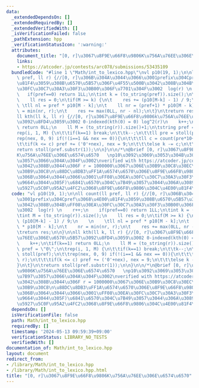 ```yaml
---
data:
  _extendedDependsOn: []
  _extendedRequiredBy: []
  _extendedVerifiedWith: []
  _isVerificationFailed: false
  _pathExtension: hpp
  _verificationStatusIcon: ':warning:'
  attributes:
    document_title: "[0, r]\u3067\u8F9E\u66F8\u9806K\u756A\u76EE\u306E\u6574\u6570"
    links:
    - https://atcoder.jp/contests/arc078/submissions/53435109
  bundledCode: "#line 1 \"Math/int_to_lexico.hpp\"\nvl p10(19, 1);\n\nll count(ll\
    \ pref, ll r) {//[0, r]\u306B\u304A\u3044\u3066\u3001prefix\u304Cpref\u3068\u4E00\
    \u81F4\u3059\u308B\u6570\u5B57\u306F\u4F55\u500B\u3042\u308B\u304B\uFF08\u30EA\
    \u30FC\u30C7\u30A3\u30F3\u30B00\u306F\u7701\u304F\u3002  log(r) \n    r++;\n \
    \   if(pref==0) return 1LL;\n\tint k = (to_string(pref)).size();\n\tint M = (to_string(r)).size();\n\
    \    ll res = 0;\n\tif(M >= k) {\n\t    res += (p10[M-k] - 1) / 9;\n    \n   \
    \ \tll nl = pref * p10[M - k];\n\t    ll nr = (pref+1) * p10[M - k];\n\t    nr\
    \ = min(nr, r);\n\t    res += max(0LL, nr - nl);\n\t}\n\treturn res;\n\n}\n\n\
    ll kth(ll k, ll r) {//[0, r]\u3067\u8F9E\u66F8\u9806k\u756A\u76EE\u306E\u6570\u5B57\
    \u3092\u8FD4\u3059\u3002 0-indexed(kth(0) = 0) log^2(r)\n    k++;\n\tif(k==1)\
    \ return 0LL;\n    ll M = (to_string(r)).size()+1;\n\tstring pref = \"0\";\n\t\
    rep(i, 1, M) {\n\t\tif(k==1) break;\n\t\tk--;\n\t\tll pre = stoll(pref);\n\t\t\
    rep(nex, 0, 9) if(!(i==1 && nex == 0)){\n\t\t\tll c = count(pre*10+nex, r);\n\t\
    \t\tif(k <= c) pref += ('0'+nex), nex = 9;\n\t\t\telse k -= c;\n\t\t}\n\t}\n\t\
    return stoll(pref.substr(1));\n\n}\n\n/*\n@brief [0, r]\u3067\u8F9E\u66F8\u9806\
    K\u756A\u76EE\u306E\u6574\u6570   \np10\u3092\u3069\u3053\u304B\u3067\u8A08\u7B97\
    \u3057\u3066\u304A\u304F\u3002\nverified with https://atcoder.jp/contests/arc078/submissions/53435109\n\
    \u3042\u308B\u3044\u306F r = 1000000\u3067\u306E\u30B9\u30C8\u30EC\u30B9\u30C6\
    \u30B9\u30C8\n\u88DC\u8DB3\uFF1A\u6574\u6570\u306E\u8F9E\u66F8\u9806\u6BD4\u8F03\
    \u306B\u3064\u3044\u3066\u3001\uFF08\u30EA\u30FC\u30C7\u30A3\u30F3\u30B00\u3092\
    \u9664\u3044\u305F)\u6841\u6570\u304C\u7B49\u3057\u3044\u306A\u3089\u3070\u3001\
    \u5927\u5C0F\u95A2\u4FC2\u3068\u8F9E\u66F8\u9806\u304C\u4E00\u81F4\n*/\n"
  code: "vl p10(19, 1);\n\nll count(ll pref, ll r) {//[0, r]\u306B\u304A\u3044\u3066\
    \u3001prefix\u304Cpref\u3068\u4E00\u81F4\u3059\u308B\u6570\u5B57\u306F\u4F55\u500B\
    \u3042\u308B\u304B\uFF08\u30EA\u30FC\u30C7\u30A3\u30F3\u30B00\u306F\u7701\u304F\
    \u3002  log(r) \n    r++;\n    if(pref==0) return 1LL;\n\tint k = (to_string(pref)).size();\n\
    \tint M = (to_string(r)).size();\n    ll res = 0;\n\tif(M >= k) {\n\t    res +=\
    \ (p10[M-k] - 1) / 9;\n    \n    \tll nl = pref * p10[M - k];\n\t    ll nr = (pref+1)\
    \ * p10[M - k];\n\t    nr = min(nr, r);\n\t    res += max(0LL, nr - nl);\n\t}\n\
    \treturn res;\n\n}\n\nll kth(ll k, ll r) {//[0, r]\u3067\u8F9E\u66F8\u9806k\u756A\
    \u76EE\u306E\u6570\u5B57\u3092\u8FD4\u3059\u3002 0-indexed(kth(0) = 0) log^2(r)\n\
    \    k++;\n\tif(k==1) return 0LL;\n    ll M = (to_string(r)).size()+1;\n\tstring\
    \ pref = \"0\";\n\trep(i, 1, M) {\n\t\tif(k==1) break;\n\t\tk--;\n\t\tll pre =\
    \ stoll(pref);\n\t\trep(nex, 0, 9) if(!(i==1 && nex == 0)){\n\t\t\tll c = count(pre*10+nex,\
    \ r);\n\t\t\tif(k <= c) pref += ('0'+nex), nex = 9;\n\t\t\telse k -= c;\n\t\t\
    }\n\t}\n\treturn stoll(pref.substr(1));\n\n}\n\n/*\n@brief [0, r]\u3067\u8F9E\u66F8\
    \u9806K\u756A\u76EE\u306E\u6574\u6570   \np10\u3092\u3069\u3053\u304B\u3067\u8A08\
    \u7B97\u3057\u3066\u304A\u304F\u3002\nverified with https://atcoder.jp/contests/arc078/submissions/53435109\n\
    \u3042\u308B\u3044\u306F r = 1000000\u3067\u306E\u30B9\u30C8\u30EC\u30B9\u30C6\
    \u30B9\u30C8\n\u88DC\u8DB3\uFF1A\u6574\u6570\u306E\u8F9E\u66F8\u9806\u6BD4\u8F03\
    \u306B\u3064\u3044\u3066\u3001\uFF08\u30EA\u30FC\u30C7\u30A3\u30F3\u30B00\u3092\
    \u9664\u3044\u305F)\u6841\u6570\u304C\u7B49\u3057\u3044\u306A\u3089\u3070\u3001\
    \u5927\u5C0F\u95A2\u4FC2\u3068\u8F9E\u66F8\u9806\u304C\u4E00\u81F4\n*/"
  dependsOn: []
  isVerificationFile: false
  path: Math/int_to_lexico.hpp
  requiredBy: []
  timestamp: '2024-05-13 09:59:39+09:00'
  verificationStatus: LIBRARY_NO_TESTS
  verifiedWith: []
documentation_of: Math/int_to_lexico.hpp
layout: document
redirect_from:
- /library/Math/int_to_lexico.hpp
- /library/Math/int_to_lexico.hpp.html
title: "[0, r]\u3067\u8F9E\u66F8\u9806K\u756A\u76EE\u306E\u6574\u6570"
---
```

